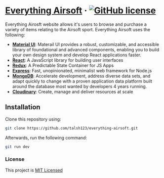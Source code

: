 # [Everything Airsoft](https://github.com/talsh123/everything-airsoft) &middot; [![GitHub license](https://img.shields.io/badge/license-MIT-blue.svg)](https://github.com/facebook/react/blob/main/LICENSE)

Everything Airosft website allows it's users to browse and purchase a variety of items relating to the Airsoft sport.
Everything Airsoft uses the following:
* **[Material UI](https://mui.com/)**: Materail UI provides a robust, customizable, and accessible library of foundational and advanced components, enabling you to build your own design system and develop React applications faster.
* **[React](https://reactjs.org/)**: A JavaScript library for building user interfaces
* **[Redux](https://redux.js.org/)**: A Predictable State Container for JS Apps
* **[Express](https://expressjs.com/)**: Fast, unopinionated, minimalist web framework for Node.js
* **[MongoDB](https://www.mongodb.com/)**: Accelerate development, address diverse data sets, and adapt quickly to change with a proven application data platform built around the database most wanted by developers 4 years running.
* **[Cloudinary](https://cloudinary.com/)**: Create, manage and deliver resources at scale 

## Installation
Clone this repository using:
```bash
git clone https://github.com/talsh123/everything-airsoft.git
```
Afterwards, run the following command:
```bash
git run dev
```

### License
This project is [MIT Licensed]('./LICENSE)